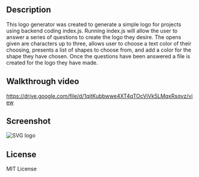 ## Description

This logo generator was created to generate a simple logo for projects using backend coding index.js. Running index.js will allow the user to answer a series of questions to create the logo they desire. The opens given are characters up to three, allows user to choose a text color of their choosing, presents a list of shapes to choose from, and add a color for the shape they have chosen. Once the questions have been answered a file is created for the logo they have made. 

## Walkthrough video
https://drive.google.com/file/d/1qitKubbwwe4XT4qTOcVjVk5LMqxRsqvz/view

## Screenshot
![SVG logo](https://github.com/benjaminescobar1/logo-generator/assets/135399618/bd990a20-9d9d-4d7f-be4c-d17796c223f9)


## License

MIT License
